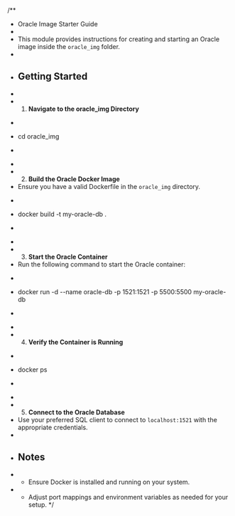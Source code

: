 /**
 * Oracle Image Starter Guide
 *
 * This module provides instructions for creating and starting an Oracle image inside the `oracle_img` folder.
 *
 * ## Getting Started
 *
 * 1. **Navigate to the oracle_img Directory**
 *    ```sh
 *    cd oracle_img
 *    ```
 *
 * 2. **Build the Oracle Docker Image**
 *    Ensure you have a valid Dockerfile in the `oracle_img` directory.
 *    ```sh
 *    docker build -t my-oracle-db .
 *    ```
 *
 * 3. **Start the Oracle Container**
 *    Run the following command to start the Oracle container:
 *    ```sh
 *    docker run -d --name oracle-db -p 1521:1521 -p 5500:5500 my-oracle-db
 *    ```
 *
 * 4. **Verify the Container is Running**
 *    ```sh
 *    docker ps
 *    ```
 *
 * 5. **Connect to the Oracle Database**
 *    Use your preferred SQL client to connect to `localhost:1521` with the appropriate credentials.
 *
 * ## Notes
 * - Ensure Docker is installed and running on your system.
 * - Adjust port mappings and environment variables as needed for your setup.
 */